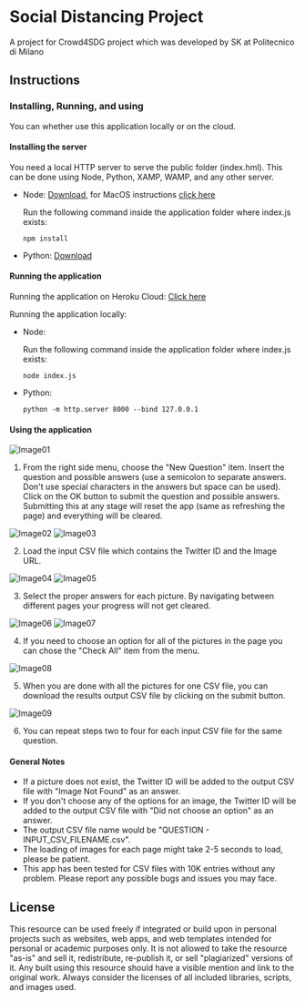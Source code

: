 # Social Distancing Project
A project for Crowd4SDG project which was developed by SK at Politecnico di Milano

## Instructions

### Installing, Running, and using

You can whether use this application locally or on the cloud.

#### Installing the server

You need a local HTTP server to serve the public folder (index.hml). This can be done using Node, Python, XAMP, WAMP, and any other server.
- Node: [Download](https://nodejs.org/en/download/), for MacOS instructions [click here](https://treehouse.github.io/installation-guides/mac/node-mac.html)

    Run the following command inside the application folder where index.js exists:
    ```
    npm install
    ```
- Python: [Download](https://www.python.org/downloads/)

#### Running the application

Running the application on Heroku Cloud: [Click here](https://social-distancing-project.herokuapp.com/)

Running the application locally:

- Node:

    Run the following command inside the application folder where index.js exists:
    ```
    node index.js
    ```
- Python:
    ```
    python -m http.server 8000 --bind 127.0.0.1
    ```

#### Using the application
![Image01](./screenshots/01.JPG)

1) From the right side menu, choose the "New Question" item. Insert the question and possible answers (use a semicolon to separate answers. Don't use special characters in the answers but space can be used). Click on the OK button to submit the question and possible answers. Submitting this at any stage will reset the app (same as refreshing the page) and everything will be cleared.

![Image02](./screenshots/02.JPG)
![Image03](./screenshots/03.JPG)

2) Load the input CSV file which contains the Twitter ID and the Image URL.

![Image04](./screenshots/04.JPG)
![Image05](./screenshots/05.JPG)

3) Select the proper answers for each picture. By navigating between different pages your progress will not get cleared.

![Image06](./screenshots/06.JPG)
![Image07](./screenshots/07.JPG)

4) If you need to choose an option for all of the pictures in the page you can chose the "Check All" item from the menu.

![Image08](./screenshots/08.JPG)

5) When you are done with all the pictures for one CSV file, you can download the results output CSV file by clicking on the submit button.

![Image09](./screenshots/09.JPG)

6) You can repeat steps two to four for each input CSV file for the same question.

#### General Notes
- If a picture does not exist, the Twitter ID will be added to the output CSV file with "Image Not Found" as an answer.
- If you don't choose any of the options for an image, the Twitter ID will be added to the output CSV file with "Did not choose an option" as an answer.
- The output CSV file name would be "QUESTION - INPUT_CSV_FILENAME.csv".
- The loading of images for each page might take 2-5 seconds to load, please be patient.
- This app has been tested for CSV files with 10K entries without any problem. Please report any possible bugs and issues you may face.

## License
This resource can be used freely if integrated or build upon in personal projects such as websites, web apps, and web templates intended for personal or academic purposes only. It is not allowed to take the resource "as-is" and sell it, redistribute, re-publish it, or sell "plagiarized" versions of it. Any built using this resource should have a visible mention and link to the original work. Always consider the licenses of all included libraries, scripts, and images used.

